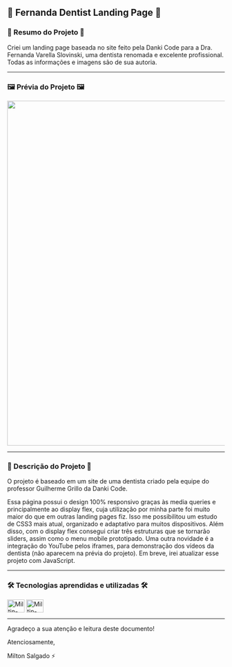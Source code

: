 ## 🦷 Fernanda Dentist Landing Page 🦷

### 📄 Resumo do Projeto 📄

Criei um landing page baseada no site feito pela Danki Code para a Dra. Fernanda Varella Slovinski, uma dentista renomada e excelente profissional.
Todas as informações e imagens são de sua autoria.

<hr>

### 🖼️ Prévia do Projeto 🖼️

<div align="center">
  <img height="800em" src="images/demo/landing_page_fernanda_dentist_index.jpg">
</div>

<hr>

### 📖 Descrição do Projeto 📖

O projeto é baseado em um site de uma dentista criado pela equipe do professor Guilherme Grillo da Danki Code.

Essa página possui o design 100% responsivo graças às media queries e principalmente ao display flex, cuja utilização por minha parte foi muito maior do que em outras landing pages fiz. Isso me possibilitou um estudo de CSS3 mais atual, organizado e adaptativo para muitos dispositivos. Além disso, com o display flex consegui criar três estruturas que se tornarão sliders, assim como o menu mobile prototipado. Uma outra novidade é a integração do YouTube pelos iframes, para demonstração dos vídeos da dentista (não aparecem na prévia do projeto). Em breve, irei atualizar esse projeto com JavaScript.

<hr>

### 🛠️ Tecnologias aprendidas e utilizadas 🛠️

<div style="display: inline_block">
  <img align="center" alt="Miltin-HTML" height="30" width="40" src="https://cdn.jsdelivr.net/gh/devicons/devicon/icons/html5/html5-plain.svg">
  <img align="center" alt="Miltin-CSS" height="30" width="40" src="https://cdn.jsdelivr.net/gh/devicons/devicon/icons/css3/css3-plain.svg">
</div>

<hr>

Agradeço a sua atenção e leitura deste documento!

Atenciosamente, 

Milton Salgado ⚡